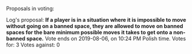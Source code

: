 Proposals in voting:  

Log's proposal:
**If a player is in a situation where it is impossible to move without going on a banned space, they are allowed to move on banned spaces for the bare minimum possible moves it takes to get onto a non-banned space.**
Vote ends on 2019-08-06, on 10:24 PM Polish time.
Votes for: 3
Votes against: 0
